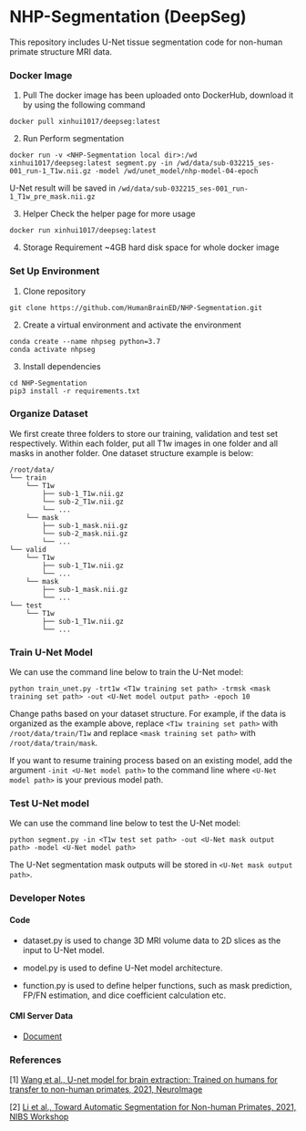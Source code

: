 # NHP-Segmentation (DeepSeg)

This repository includes U-Net tissue segmentation code for non-human primate structure MRI data. 

### Docker Image
1. Pull
The docker image has been uploaded onto DockerHub, download it by using the following command
```
docker pull xinhui1017/deepseg:latest
```

2. Run
Perform segmentation
```
docker run -v <NHP-Segmentation local dir>:/wd xinhui1017/deepseg:latest segment.py -in /wd/data/sub-032215_ses-001_run-1_T1w.nii.gz -model /wd/unet_model/nhp-model-04-epoch
```
U-Net result will be saved in `/wd/data/sub-032215_ses-001_run-1_T1w_pre_mask.nii.gz`

3. Helper
Check the helper page for more usage
```
docker run xinhui1017/deepseg:latest
```

4. Storage Requirement
~4GB hard disk space for whole docker image

### Set Up Environment

1. Clone repository
```
git clone https://github.com/HumanBrainED/NHP-Segmentation.git
```

2. Create a virtual environment and activate the environment
```
conda create --name nhpseg python=3.7
conda activate nhpseg
```

3. Install dependencies
```
cd NHP-Segmentation
pip3 install -r requirements.txt
```

### Organize Dataset

We first create three folders to store our training, validation and test set respectively. Within each folder, put all T1w images in one folder and all masks in another folder. One dataset structure example is below:
```
/root/data/
└── train
    └── T1w
        ├── sub-1_T1w.nii.gz
        └── sub-2_T1w.nii.gz
        └── ...
    └── mask
        ├── sub-1_mask.nii.gz
        └── sub-2_mask.nii.gz
        └── ...
└── valid
    └── T1w
        ├── sub-1_T1w.nii.gz
        └── ...
    └── mask
        ├── sub-1_mask.nii.gz
        └── ...
└── test
    └── T1w
        ├── sub-1_T1w.nii.gz
        └── ...
```

### Train U-Net Model

We can use the command line below to train the U-Net model:
```
python train_unet.py -trt1w <T1w training set path> -trmsk <mask training set path> -out <U-Net model output path> -epoch 10
```

Change paths based on your dataset structure. For example, if the data is organized as the example above, replace `<T1w training set path>` with `/root/data/train/T1w` and replace `<mask training set path>` with `/root/data/train/mask`.

If you want to resume training process based on an existing model, add the argument `-init <U-Net model path>` to the command line where `<U-Net model path>` is your previous model path.

### Test U-Net model

We can use the command line below to test the U-Net model:
```
python segment.py -in <T1w test set path> -out <U-Net mask output path> -model <U-Net model path>
```

The U-Net segmentation mask outputs will be stored in `<U-Net mask output path>`.

### Developer Notes

#### Code

- dataset.py is used to change 3D MRI volume data to 2D slices as the input to U-Net model.

- model.py is used to define U-Net model architecture.

- function.py is used to define helper functions, such as mask prediction, FP/FN estimation, and dice coefficient calculation etc.

#### CMI Server Data

- [Document](https://docs.google.com/document/d/1_LHjuYDsaXAJn5XrTBV70_s7d9sL3r7eQZobXxzcIlo/edit?usp=sharing)

### References

[1] [Wang et al., U-net model for brain extraction: Trained on humans for transfer to non-human primates, 2021, NeuroImage](https://www.sciencedirect.com/science/article/pii/S1053811921002780)

[2] [Li et al., Toward Automatic Segmentation for Non-human Primates, 2021, NIBS Workshop](https://nibs-workshop.umn.edu/sites/nibs-workshop.umn.edu/files/2021-06/Xinhui_Li.pdf)
